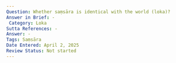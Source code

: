 ```yaml
---
Question: Whether saṃsāra is identical with the world (loka)?
Answer in Brief: -
 Category: Loka
Sutta References: -
Answer: -
Tags: Saṃsāra
Date Entered: April 2, 2025
Review Status: Not started
---
```

